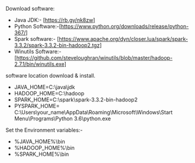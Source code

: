 Download software:
- Java JDK:- [https://rb.gy/nk8zw]
- Python Software:-[https://www.python.org/downloads/release/python-367/]
- Spark software:- [https://www.apache.org/dyn/closer.lua/spark/spark-3.3.2/spark-3.3.2-bin-hadoop2.tgz]
- Winutils Software:- [https://github.com/steveloughran/winutils/blob/master/hadoop-2.7.1/bin/winutils.exe]

software location download & install. 
- JAVA_HOME=C:\java\jdk
- HADOOP_HOME=C:\hadoop
- SPARK_HOME=C:\spark\spark-3.3.2-bin-hadoop2
- PYSPARK_HOME= C:\Users\your_name\AppData\Roaming\Microsoft\Windows\Start Menu\Programs\Python 3.6\python.exe

Set the Environment variables:-
- %JAVA_HOME%\bin
- %HADOOP_HOME%\bin
- %SPARK_HOME%\bin
